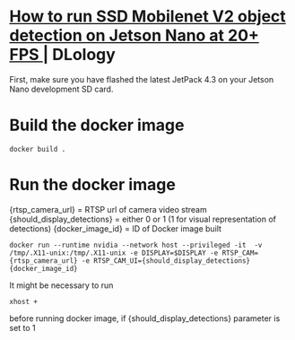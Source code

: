 # [How to run SSD Mobilenet V2 object detection on Jetson Nano at 20+ FPS ](https://www.dlology.com/blog/how-to-run-ssd-mobilenet-v2-object-detection-on-jetson-nano-at-20-fps/)| DLology
First, make sure you have flashed the latest JetPack 4.3 on your Jetson Nano development SD card.

# Build the docker image
```shell
docker build .
```
# Run the docker image
{rtsp_camera_url} = RTSP url of camera video stream
{should_display_detections} = either 0 or 1 (1 for visual representation of detections)
{docker_image_id} = ID of Docker image built
```shell
docker run --runtime nvidia --network host --privileged -it  -v /tmp/.X11-unix:/tmp/.X11-unix -e DISPLAY=$DISPLAY -e RTSP_CAM={rtsp_camera_url} -e RTSP_CAM_UI={should_display_detections} {docker_image_id}
```
It might be necessary to run
```shell
xhost +
```
before running docker image, if {should_display_detections} parameter is set to 1
